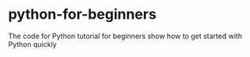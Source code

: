 # python-for-beginners
The code for Python tutorial for beginners show how to get started with Python quickly
